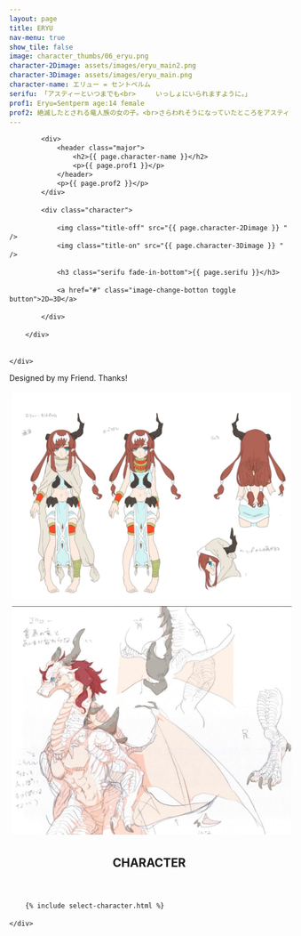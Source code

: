 ```yaml
---
layout: page
title: ERYU
nav-menu: true
show_tile: false
image: character_thumbs/06_eryu.png
character-2Dimage: assets/images/eryu_main2.png
character-3Dimage: assets/images/eryu_main.png
character-name: エリュー = セントペルム
serifu: 「アスティーといつまでも<br>　　　いっしょにいられますように。」
prof1: Eryu=Sentperm age:14 female
prof2: 絶滅したとされる竜人族の女の子。<br>さらわれそうになっていたところをアスティーヴに助けられ、<br>それから旅を共にする。アスティーヴのことが大好き。<br>感情が昂ると竜化し、暴走してしまうことがある。
---
```


<!-- Main -->
<div id="main">

<!-- One -->
<section id="one">
	<div class="inner">
		<div class="flexcontainer ">

			<div>
				<header class="major">
					<h2>{{ page.character-name }}</h2>
					<p>{{ page.prof1 }}</p>
				</header>
				<p>{{ page.prof2 }}</p>
			</div>

			<div class="character">

				<img class="title-off" src="{{ page.character-2Dimage }} " />
				<img class="title-on" src="{{ page.character-3Dimage }} " />

				<h3 class="serifu fade-in-bottom">{{ page.serifu }}</h3>

				<a href="#" class="image-change-botton toggle button">2D⇔3D</a>

			</div>

		</div>


	</div>
</section>

<!-- Two -->
<section id="two">
	<div class="inner">
		<p>Designed by my Friend. Thanks!</p>
		<div class="flexcontainer">
			<img src="assets/images/eryu_siryo1.JPG" style="margin:5px"/>
			<img src="assets/images/eryu_siryo2.jpg" style="margin:5px"/>
		</div>
	</div>
</section>

<!-- Three -->
<section id="three">
	<div class="inner">
		<header class="major">
			<h2>CHARACTER</h2>
		</header>

		{% include select-character.html %}

	</div>
</section>
</div>